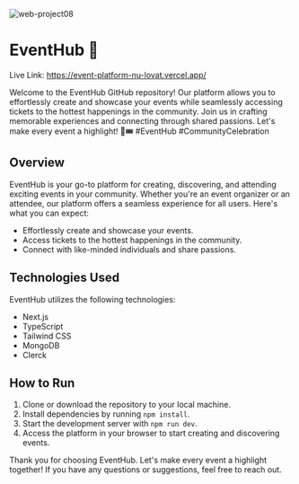 ![web-project08](https://github.com/chroll0/Event-Platform/assets/89222386/71f85a35-9537-45a6-9408-f464e55d0b20)

# EventHub 🎉

Live Link: https://event-platform-nu-lovat.vercel.app/

Welcome to the EventHub GitHub repository! Our platform allows you to effortlessly create and showcase your events while seamlessly accessing tickets to the hottest happenings in the community. Join us in crafting memorable experiences and connecting through shared passions. Let's make every event a highlight! 🌟🎟️ #EventHub #CommunityCelebration

## Overview

EventHub is your go-to platform for creating, discovering, and attending exciting events in your community. Whether you're an event organizer or an attendee, our platform offers a seamless experience for all users. Here's what you can expect:

- Effortlessly create and showcase your events.
- Access tickets to the hottest happenings in the community.
- Connect with like-minded individuals and share passions.

## Technologies Used

EventHub utilizes the following technologies:

- Next.js
- TypeScript
- Tailwind CSS
- MongoDB
- Clerck

## How to Run

1. Clone or download the repository to your local machine.
2. Install dependencies by running `npm install`.
3. Start the development server with `npm run dev`.
4. Access the platform in your browser to start creating and discovering events.

Thank you for choosing EventHub. Let's make every event a highlight together! If you have any questions or suggestions, feel free to reach out.

